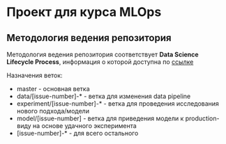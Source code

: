 # Проект  для курса MLOps

## Методология ведения репозитория

Методология ведения репозитория соответствует **Data Science Lifecycle Process**,
информация о которой доступна по [ссылке](https://github.com/dslp/dslp)

Назначения веток:
- master - основная ветка
- data/[issue-number]-* - ветка для изменения data pipeline
- experiment/[issue-number]-* - ветка для проведения исследования нового подхода/модели
- model/[issue-number] - ветка для приведения модели к production-виду на основе удачного эксперимента
- [issue-number]-* - для всего остального
